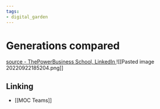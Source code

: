 ```yaml
---
tags: 
- digital_garden
---
```

# Generations compared

[source - ThePowerBusiness School, LinkedIn ](https://www.linkedin.com/posts/the-power_team-work-generation-activity-6975096481569525761-NDRd?utm_source=share&utm_medium=member_desktop)
![[Pasted image 20220922185204.png]]

## Linking
+ [[MOC Teams]]